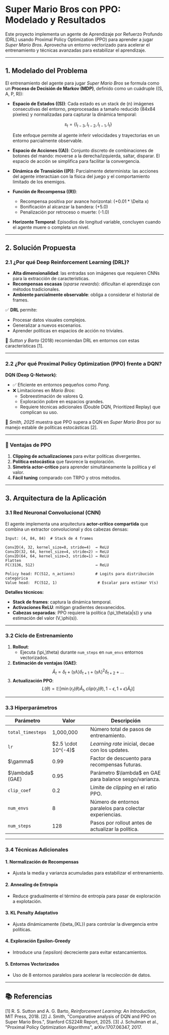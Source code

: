 # Super Mario Bros con PPO: Modelado y Resultados

Este proyecto implementa un agente de Aprendizaje por Refuerzo Profundo (DRL) usando Proximal Policy Optimization (PPO) para aprender a jugar *Super Mario Bros*. Aprovecha un entorno vectorizado para acelerar el entrenamiento y técnicas avanzadas para estabilizar el aprendizaje.

---

## 1. Modelado del Problema

El entrenamiento del agente para jugar *Super Mario Bros* se formula como un **Proceso de Decisión de Markov (MDP)**, definido como un cuádruple \((S, A, P, R)\):

- **Espacio de Estados (****\(S\)****)**: Cada estado es un stack de \(n\) imágenes consecutivas del entorno, preprocesadas a tamaño reducido (84x84 píxeles) y normalizadas para capturar la dinámica temporal:

  $$
  s_t = \{I_{t-3}, I_{t-2}, I_{t-1}, I_t\}
  $$

  Este enfoque permite al agente inferir velocidades y trayectorias en un entorno parcialmente observable.

- **Espacio de Acciones (****\(A\)****)**: Conjunto discreto de combinaciones de botones del mando: moverse a la derecha/izquierda, saltar, disparar. El espacio de acción se simplifica para facilitar la convergencia.

- **Dinámica de Transición (****\(P\)****)**: Parcialmente determinista: las acciones del agente interactúan con la física del juego y el comportamiento limitado de los enemigos.

- **Función de Recompensa (****\(R\)****)**:

  - Recompensa positiva por avance horizontal: \(+0.01 * \Delta x\)
  - Bonificación al alcanzar la bandera: \(+5.0\)
  - Penalización por retroceso o muerte: \(-1.0\)

- **Horizonte Temporal**: Episodios de longitud variable, concluyen cuando el agente muere o completa un nivel.

---

## 2. Solución Propuesta

### 2.1 ¿Por qué Deep Reinforcement Learning (DRL)?

- **Alta dimensionalidad**: las entradas son imágenes que requieren CNNs para la extracción de características.
- **Recompensas escasas** (*sparse rewards*): dificultan el aprendizaje con métodos tradicionales.
- **Ambiente parcialmente observable**: obliga a considerar el historial de frames.

✅ **DRL** permite:

- Procesar datos visuales complejos.
- Generalizar a nuevos escenarios.
- Aprender políticas en espacios de acción no triviales.

📖 *Sutton y Barto* (2018) recomiendan DRL en entornos con estas características [1].

---

### 2.2 ¿Por qué Proximal Policy Optimization (PPO) frente a DQN?

**DQN (Deep Q-Network)**:

- ✅ Eficiente en entornos pequeños como *Pong*.
- ❌ Limitaciones en *Mario Bros*:
  - Sobreestimación de valores Q.
  - Exploración pobre en espacios grandes.
  - Requiere técnicas adicionales (Double DQN, Prioritized Replay) que complican su uso.

📄 *Smith, 2025* muestra que PPO supera a DQN en *Super Mario Bros* por su manejo estable de políticas estocásticas [2].

---

### 🧪 Ventajas de PPO

1. **Clipping de actualizaciones** para evitar políticas divergentes.
2. **Política estocástica** que favorece la exploración.
3. **Simetría actor-crítico** para aprender simultáneamente la política y el valor.
4. **Fácil tuning** comparado con TRPO y otros métodos.

---

## 3. Arquitectura de la Aplicación

### 3.1 Red Neuronal Convolucional (CNN)

El agente implementa una arquitectura **actor-crítico compartida** que combina un extractor convolucional y dos cabezas densas:

```
Input: (4, 84, 84)  # Stack de 4 frames

Conv2D(4, 32, kernel_size=8, stride=4)  → ReLU
Conv2D(32, 64, kernel_size=4, stride=2) → ReLU
Conv2D(64, 64, kernel_size=3, stride=1) → ReLU
Flatten
FC(3136, 512)                           → ReLU

Policy head: FC(512, n_actions)         # Logits para distribución categórica
Value head:  FC(512, 1)                  # Escalar para estimar V(s)
```

**Detalles técnicos:**

- **Stack de frames**: captura la dinámica temporal.
- **Activaciones ReLU**: mitigan gradientes desvanecidos.
- **Cabezas separadas**: PPO requiere la política \(\pi_\theta(a|s)\) y una estimación del valor \(V_\phi(s)\).

---

### 3.2 Ciclo de Entrenamiento

1. **Rollout**:
   - Ejecuta \(\pi_\theta\) durante `num_steps` en `num_envs` entornos vectorizados.
2. **Estimación de ventajas (GAE)**:
   $$
   \hat{A}_t = \delta_t + (\gamma\lambda)\delta_{t+1} + (\gamma\lambda)^2\delta_{t+2} + \dots
   $$
3. **Actualización PPO**:
   $$
   L(\theta) = \mathbb{E}\left[\min\left(r_t(\theta)\hat{A}_t, clip(r_t(\theta), 1-\epsilon, 1+\epsilon)\hat{A}_t\right)\right]
   $$

---

### 3.3 Hiperparámetros

| Parámetro         | Valor                 | Descripción                                               |
| ----------------- | --------------------- | --------------------------------------------------------- |
| `total_timesteps` | 1,000,000             | Número total de pasos de entrenamiento.                   |
| `lr`              | \$2.5 \cdot 10^{-4}\$ | *Learning rate* inicial, decae con los updates.           |
| \$\gamma\$        | 0.99                  | Factor de descuento para recompensas futuras.             |
| \$\lambda\$ (GAE) | 0.95                  | Parámetro \$\lambda\$ en GAE para balance sesgo/varianza. |
| `clip_coef`       | 0.2                   | Límite de *clipping* en el ratio PPO.                     |
| `num_envs`        | 8                     | Número de entornos paralelos para colectar experiencias.  |
| `num_steps`       | 128                   | Pasos por rollout antes de actualizar la política.        |

---

### 3.4 Técnicas Adicionales

#### 1. Normalización de Recompensas

- Ajusta la media y varianza acumuladas para estabilizar el entrenamiento.

#### 2. Annealing de Entropía

- Reduce gradualmente el término de entropía para pasar de exploración a explotación.

#### 3. KL Penalty Adaptativo

- Ajusta dinámicamente \(\beta_{KL}\) para controlar la divergencia entre políticas.

#### 4. Exploración Epsilon-Greedy

- Introduce una \(\epsilon\) decreciente para evitar estancamientos.

#### 5. Entornos Vectorizados

- Uso de 8 entornos paralelos para acelerar la recolección de datos.

---

## 📚 Referencias

[1] R. S. Sutton and A. G. Barto, *Reinforcement Learning: An Introduction*, MIT Press, 2018. [2] J. Smith, "Comparative analysis of DQN and PPO on Super Mario Bros.", Stanford CS224R Report, 2025. [3] J. Schulman et al., "Proximal Policy Optimization Algorithms", arXiv:1707.06347, 2017.

